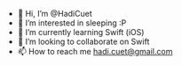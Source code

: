 - 👋 Hi, I’m @HadiCuet
- 👀 I’m interested in sleeping :P
- 🌱 I’m currently learning Swift (iOS)
- 💞️ I’m looking to collaborate on Swift
- 📫 How to reach me hadi.cuet@gmail.com

<!---
HadiCuet/HadiCuet is a ✨ special ✨ repository because its `README.md` (this file) appears on your GitHub profile.
You can click the Preview link to take a look at your changes.
--->
